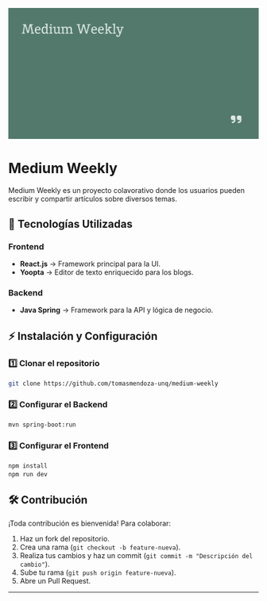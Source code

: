 ![](/public/img/bannerMedium.png)
# Medium Weekly

Medium Weekly es un proyecto colavorativo donde los usuarios pueden escribir y compartir artículos sobre diversos temas.


## 🚀 Tecnologías Utilizadas

### Frontend
- **React.js** → Framework principal para la UI.
- **Yoopta** → Editor de texto enriquecido para los blogs.

### Backend
- **Java Spring** → Framework para la API y lógica de negocio.

## ⚡ Instalación y Configuración

### 1️⃣ Clonar el repositorio
```sh
git clone https://github.com/tomasmendoza-unq/medium-weekly
```

### 2️⃣ Configurar el Backend
```sh
mvn spring-boot:run
```

### 3️⃣ Configurar el Frontend
```sh
npm install
npm run dev
```

## 🛠 Contribución
¡Toda contribución es bienvenida! Para colaborar:
1. Haz un fork del repositorio.
2. Crea una rama (`git checkout -b feature-nueva`).
3. Realiza tus cambios y haz un commit (`git commit -m "Descripción del cambio"`).
4. Sube tu rama (`git push origin feature-nueva`).
5. Abre un Pull Request.


---
